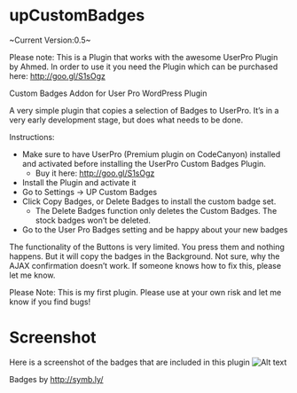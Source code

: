 upCustomBadges
==============

~Current Version:0.5~

Please note: This is a Plugin that works with the awesome UserPro Plugin by Ahmed. In order to use it you need the Plugin which can be purchased here: http://goo.gl/S1sOgz

Custom Badges Addon for User Pro WordPress Plugin

A very simple plugin that copies a selection of Badges to UserPro. It’s in a very early development stage, but does what needs to be done.

Instructions:

* Make sure to have UserPro (Premium plugin on CodeCanyon) installed and activated before installing the UserPro Custom Badges Plugin.
  * Buy it here: http://goo.gl/S1sOgz
* Install the Plugin and activate it
* Go to Settings -> UP Custom Badges
* Click Copy Badges, or Delete Badges to install the custom badge set. 
  * The Delete Badges function only deletes the Custom Badges. The stock badges won’t be deleted.
* Go to the User Pro Badges setting and be happy about your new badges

The functionality of the Buttons is very limited. You press them and nothing happens. But it will copy the badges in the Background. Not sure, why the AJAX confirmation doesn’t work. If someone knows how to fix this, please let me know.

Please Note: This is my first plugin. Please use at your own risk and let me know if you find bugs!

Screenshot
==========
Here is a screenshot of the badges that are included in this plugin
![Alt text](http://5.9.12.36/webimages/badges.jpg "Badges")

Badges by http://symb.ly/
